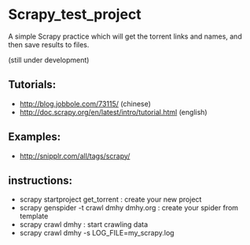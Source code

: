 Scrapy_test_project
===================

A simple Scrapy practice which will get the torrent links and names, and then save results to files.

(still under development)

## Tutorials:

* http://blog.jobbole.com/73115/ (chinese)
* http://doc.scrapy.org/en/latest/intro/tutorial.html (english)

## Examples:

* http://snipplr.com/all/tags/scrapy/

## instructions:

* scrapy startproject get_torrent : create your new project
* scrapy genspider -t crawl dmhy dmhy.org : create your spider from template
* scrapy crawl dmhy : start crawling data
* scrapy crawl dmhy -s LOG_FILE=my_scrapy.log
